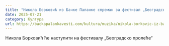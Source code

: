 ```yaml
---
title: "Никола Борковић из Бачке Паланке спреман за фестивал „Београдско пролеће“"
date: 2025-07-21
category: Култура
url: https://backapalankavesti.com/kultura/muzika/nikola-borkovic-iz-backe-palanke-spreman-za-festival-beogradsko-prolece/
---
```


Никола Борковић ће наступити на фестивалу „Београдско пролеће“
